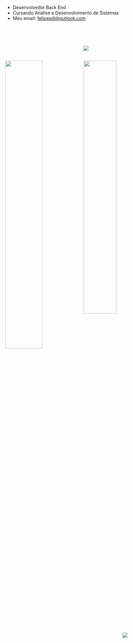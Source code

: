 
- Desenvolvedor Back End
- Cursando Análise e Desenvolvimento de Sistemas
- Meu email: felipesdl@outlook.com

<br><br>

##

<div align="center">
  <img src="https://skillicons.dev/icons?i=nodejs,js,html,css"></img>
</div>

<br>


<img align="left" width="48%" src="https://github-readme-stats.vercel.app/api?username=felipesdl&show_icons=true&theme=github_dark"></img>
<img width="45%" src="https://github-readme-stats.vercel.app/api/top-langs/?username=felipesdl&layout=compact&theme=github_dark"></img>

<br>

<div align="center">
  <a href="https://www.linkedin.com/in/felipesdl/" target="_blank"><img src="https://img.shields.io/badge/-LinkedIn-%230077B5?style=for-the-badge&logo=linkedin&logoColor=white" target="_blank"></a>
</div>
